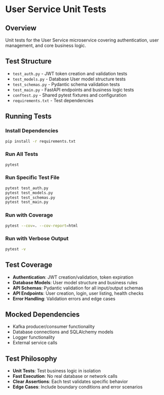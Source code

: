 # User Service Unit Tests

## Overview
Unit tests for the User Service microservice covering authentication, user management, and core business logic.

## Test Structure
- `test_auth.py` - JWT token creation and validation tests
- `test_models.py` - Database User model structure tests  
- `test_schemas.py` - Pydantic schema validation tests
- `test_main.py` - FastAPI endpoints and business logic tests
- `conftest.py` - Shared pytest fixtures and configuration
- `requirements.txt` - Test dependencies

## Running Tests

### Install Dependencies
```bash
pip install -r requirements.txt
```

### Run All Tests
```bash
pytest
```

### Run Specific Test File
```bash
pytest test_auth.py
pytest test_models.py
pytest test_schemas.py
pytest test_main.py
```

### Run with Coverage
```bash
pytest --cov=. --cov-report=html
```

### Run with Verbose Output
```bash
pytest -v
```

## Test Coverage
- **Authentication**: JWT creation/validation, token expiration
- **Database Models**: User model structure and business rules
- **API Schemas**: Pydantic validation for all input/output schemas
- **API Endpoints**: User creation, login, user listing, health checks
- **Error Handling**: Validation errors and edge cases

## Mocked Dependencies
- Kafka producer/consumer functionality
- Database connections and SQLAlchemy models
- Logger functionality
- External service calls

## Test Philosophy
- **Unit Tests**: Test business logic in isolation
- **Fast Execution**: No real database or network calls
- **Clear Assertions**: Each test validates specific behavior
- **Edge Cases**: Include boundary conditions and error scenarios